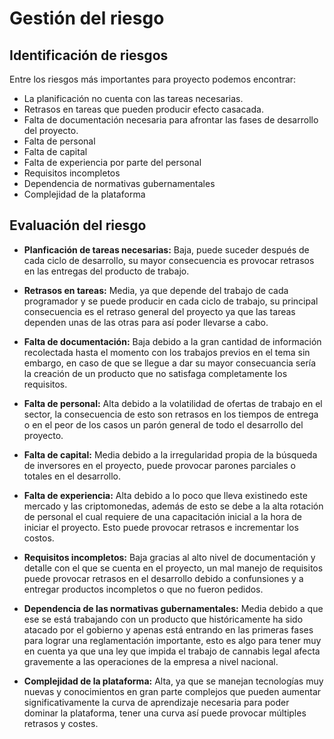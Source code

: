 # Gestión del riesgo

## Identificación de riesgos
Entre los riesgos más importantes para proyecto podemos encontrar:

- La planificación no cuenta con las tareas necesarias.
- Retrasos en tareas que pueden producir efecto casacada.
- Falta de documentación necesaria para afrontar las fases de desarrollo del proyecto.
- Falta de personal
- Falta de capital
- Falta de experiencia por parte del personal
- Requisitos incompletos
- Dependencia de normativas gubernamentales
- Complejidad de la plataforma

## Evaluación del riesgo

- __Planficación de tareas necesarias:__ Baja, puede suceder después de cada ciclo de desarrollo, su mayor consecuencia es provocar retrasos en las entregas del producto de trabajo.

- __Retrasos en tareas:__ Media, ya que depende del trabajo de cada programador y se puede producir en cada ciclo de trabajo, su principal consecuencia es el retraso general del proyecto ya que las tareas dependen unas de las otras para así poder llevarse a cabo.

- __Falta de documentación:__ Baja debido a la gran cantidad de información recolectada hasta el momento con los trabajos previos en el tema sin embargo, en caso de que se llegue a dar su mayor consecuancia sería la creación de un producto que no satisfaga completamente los requisitos.

- __Falta de personal:__ Alta debido a la volatilidad de ofertas de trabajo en el sector, la consecuencia de esto son retrasos en los tiempos de entrega o en el peor de los casos un parón general de todo el desarrollo del proyecto.

- __Falta de capital:__ Media debido a la irregularidad propia de la búsqueda de inversores en el proyecto, puede provocar parones parciales o totales en el desarrollo.

- __Falta de experiencia:__ Alta debido a lo poco que lleva existinedo este mercado y las criptomonedas, además de esto se debe a la alta rotación de personal el cual requiere de una capacitación inicial a la hora de iniciar el proyecto. Esto puede provocar retrasos e incrementar los costos.

- __Requisitos incompletos:__ Baja gracias al alto nivel de documentación y detalle con el que se cuenta en el proyecto, un mal manejo de requisitos puede provocar retrasos en el desarrollo debido a confunsiones y a entregar productos incompletos o que no fueron pedidos.

- __Dependencia de las normativas gubernamentales:__ Media debido a que ese se está trabajando con un producto que históricamente ha sido atacado por el gobierno y apenas está entrando en las primeras fases para lograr una reglamentación importante, esto es algo para tener muy en cuenta ya que una ley que impida el trabajo de cannabis legal afecta gravemente a las operaciones de la empresa a nivel nacional.

- __Complejidad de la plataforma:__ Alta, ya que se manejan tecnologías muy nuevas y conocimientos en gran parte complejos que pueden aumentar significativamente la curva de aprendizaje necesaria para poder dominar la plataforma, tener una curva así puede provocar múltiples retrasos y costes.